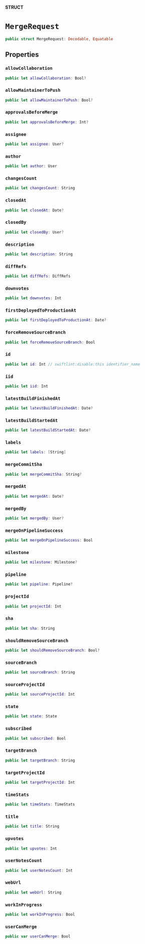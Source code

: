 **STRUCT**

# `MergeRequest`

```swift
public struct MergeRequest: Decodable, Equatable
```

## Properties
### `allowCollaboration`

```swift
public let allowCollaboration: Bool?
```

### `allowMaintainerToPush`

```swift
public let allowMaintainerToPush: Bool?
```

### `approvalsBeforeMerge`

```swift
public let approvalsBeforeMerge: Int?
```

### `assignee`

```swift
public let assignee: User?
```

### `author`

```swift
public let author: User
```

### `changesCount`

```swift
public let changesCount: String
```

### `closedAt`

```swift
public let closedAt: Date?
```

### `closedBy`

```swift
public let closedBy: User?
```

### `description`

```swift
public let description: String
```

### `diffRefs`

```swift
public let diffRefs: DiffRefs
```

### `downvotes`

```swift
public let downvotes: Int
```

### `firstDeployedToProductionAt`

```swift
public let firstDeployedToProductionAt: Date?
```

### `forceRemoveSourceBranch`

```swift
public let forceRemoveSourceBranch: Bool
```

### `id`

```swift
public let id: Int // swiftlint:disable:this identifier_name
```

### `iid`

```swift
public let iid: Int
```

### `latestBuildFinishedAt`

```swift
public let latestBuildFinishedAt: Date?
```

### `latestBuildStartedAt`

```swift
public let latestBuildStartedAt: Date?
```

### `labels`

```swift
public let labels: [String]
```

### `mergeCommitSha`

```swift
public let mergeCommitSha: String?
```

### `mergedAt`

```swift
public let mergedAt: Date?
```

### `mergedBy`

```swift
public let mergedBy: User?
```

### `mergeOnPipelineSuccess`

```swift
public let mergeOnPipelineSuccess: Bool
```

### `milestone`

```swift
public let milestone: Milestone?
```

### `pipeline`

```swift
public let pipeline: Pipeline?
```

### `projectId`

```swift
public let projectId: Int
```

### `sha`

```swift
public let sha: String
```

### `shouldRemoveSourceBranch`

```swift
public let shouldRemoveSourceBranch: Bool?
```

### `sourceBranch`

```swift
public let sourceBranch: String
```

### `sourceProjectId`

```swift
public let sourceProjectId: Int
```

### `state`

```swift
public let state: State
```

### `subscribed`

```swift
public let subscribed: Bool
```

### `targetBranch`

```swift
public let targetBranch: String
```

### `targetProjectId`

```swift
public let targetProjectId: Int
```

### `timeStats`

```swift
public let timeStats: TimeStats
```

### `title`

```swift
public let title: String
```

### `upvotes`

```swift
public let upvotes: Int
```

### `userNotesCount`

```swift
public let userNotesCount: Int
```

### `webUrl`

```swift
public let webUrl: String
```

### `workInProgress`

```swift
public let workInProgress: Bool
```

### `userCanMerge`

```swift
public var userCanMerge: Bool
```
